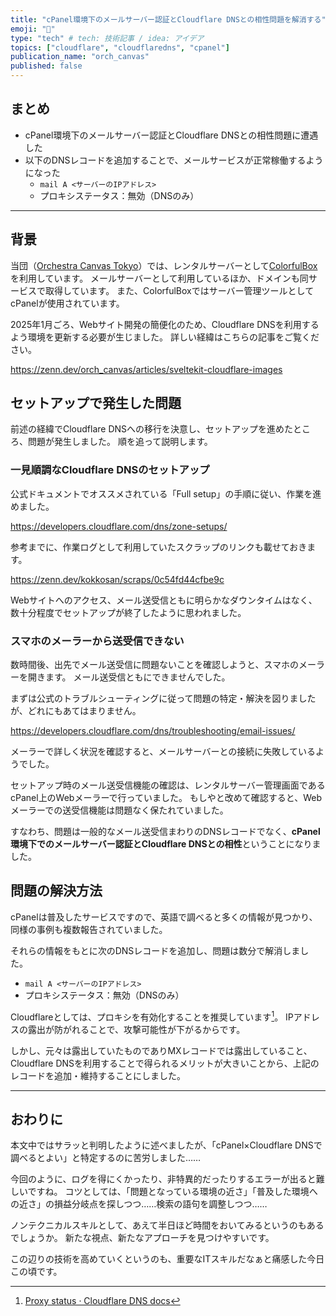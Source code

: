 ```yaml
---
title: "cPanel環境下のメールサーバー認証とCloudflare DNSとの相性問題を解消する"
emoji: "📧"
type: "tech" # tech: 技術記事 / idea: アイデア
topics: ["cloudflare", "cloudflaredns", "cpanel"]
publication_name: "orch_canvas"
published: false
---
```


## まとめ

- cPanel環境下のメールサーバー認証とCloudflare DNSとの相性問題に遭遇した
- 以下のDNSレコードを追加することで、メールサービスが正常稼働するようになった
  - `mail A <サーバーのIPアドレス>`
  - プロキシステータス：無効（DNSのみ）

---

## 背景

当団（[Orchestra Canvas Tokyo](https://www.orch-canvas.tokyo/)）では、レンタルサーバーとして[ColorfulBox](https://www.colorfulbox.jp/)を利用しています。
メールサーバーとして利用しているほか、ドメインも同サービスで取得しています。
また、ColorfulBoxではサーバー管理ツールとしてcPanelが使用されています。

2025年1月ごろ、Webサイト開発の簡便化のため、Cloudflare DNSを利用するよう環境を更新する必要が生じました。
詳しい経緯はこちらの記事をご覧ください。

https://zenn.dev/orch_canvas/articles/sveltekit-cloudflare-images

## セットアップで発生した問題

前述の経緯でCloudflare DNSへの移行を決意し、セットアップを進めたところ、問題が発生しました。
順を追って説明します。

### 一見順調なCloudflare DNSのセットアップ

公式ドキュメントでオススメされている「Full setup」の手順に従い、作業を進めました。

https://developers.cloudflare.com/dns/zone-setups/

参考までに、作業ログとして利用していたスクラップのリンクも載せておきます。

https://zenn.dev/kokkosan/scraps/0c54fd44cfbe9c

Webサイトへのアクセス、メール送受信ともに明らかなダウンタイムはなく、数十分程度でセットアップが終了したように思われました。

### スマホのメーラーから送受信できない

数時間後、出先でメール送受信に問題ないことを確認しようと、スマホのメーラーを開きます。
メール送受信ともにできませんでした。

まずは公式のトラブルシューティングに従って問題の特定・解決を図りましたが、どれにもあてはまりません。

https://developers.cloudflare.com/dns/troubleshooting/email-issues/

メーラーで詳しく状況を確認すると、メールサーバーとの接続に失敗しているようでした。

セットアップ時のメール送受信機能の確認は、レンタルサーバー管理画面であるcPanel上のWebメーラーで行っていました。
もしやと改めて確認すると、Webメーラーでの送受信機能は問題なく保たれていました。

すなわち、問題は一般的なメール送受信まわりのDNSレコードでなく、**cPanel環境下でのメールサーバー認証とCloudflare DNSとの相性**ということになりました。

## 問題の解決方法

cPanelは普及したサービスですので、英語で調べると多くの情報が見つかり、同様の事例も複数報告されていました。

それらの情報をもとに次のDNSレコードを追加し、問題は数分で解消しました。

- `mail A <サーバーのIPアドレス>`
- プロキシステータス：無効（DNSのみ）

Cloudflareとしては、プロキシを有効化することを推奨しています[^1]。
IPアドレスの露出が防がれることで、攻撃可能性が下がるからです。

[^1]: [Proxy status · Cloudflare DNS docs](https://developers.cloudflare.com/dns/manage-dns-records/reference/proxied-dns-records/#dns-only-records)

しかし、元々は露出していたものでありMXレコードでは露出していること、Cloudflare DNSを利用することで得られるメリットが大きいことから、上記のレコードを追加・維持することにしました。

---

## おわりに

本文中ではサラッと判明したように述べましたが、「cPanel×Cloudflare DNSで調べるとよい」と特定するのに苦労しました……

今回のように、ログを得にくかったり、非特異的だったりするエラーが出ると難しいですね。
コツとしては、「問題となっている環境の近さ」「普及した環境への近さ」の損益分岐点を探しつつ……検索の語句を調整しつつ……

ノンテクニカルスキルとして、あえて半日ほど時間をおいてみるというのもあるでしょうか。
新たな視点、新たなアプローチを見つけやすいです。

この辺りの技術を高めていくというのも、重要なITスキルだなぁと痛感した今日この頃です。
